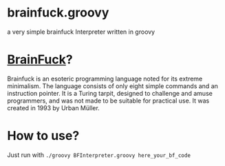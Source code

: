 brainfuck.groovy
================

a very simple brainfuck Interpreter written in groovy

[BrainFuck](http://en.wikipedia.org/wiki/Brainfuck)?
===============

Brainfuck is an esoteric programming language noted for its extreme minimalism. The language consists of only eight simple commands and an instruction pointer. It is a Turing tarpit, designed to challenge and amuse programmers, and was not made to be suitable for practical use. It was created in 1993 by Urban Müller.

How to use?
===============

Just run with `./groovy BFInterpreter.groovy here_your_bf_code`
